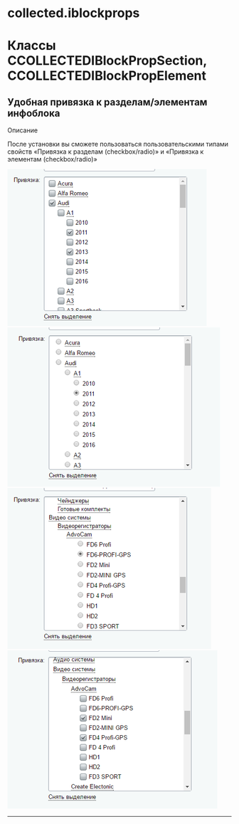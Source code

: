 # collected.iblockprops

# Классы CCOLLECTEDIBlockPropSection, CCOLLECTEDIBlockPropElement
## Удобная привязка к разделам/элементам инфоблока

Описание 

После установки вы сможете пользоваться пользовательскими типами свойств «Привязка к разделам (checkbox/radio)» и «Привязка к элементам (checkbox/radio)»

![alt-текст](img_md/screens_1.png "1")
![alt-текст](img_md/screens_2.png "1")
![alt-текст](img_md/screens_3.png "1")
![alt-текст](img_md/screens_4.png "1")

---